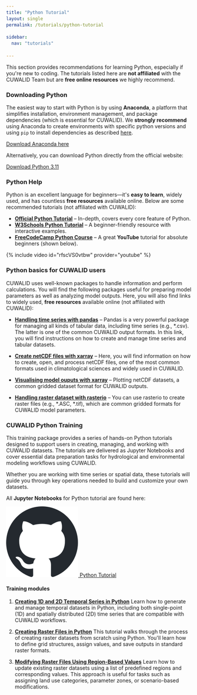 ```yaml
---
title: "Python Tutorial"
layout: single
permalink: /tutorials/python-tutorial

sidebar:
  nav: "tutorials"

---
```


This section provides recommendations for learning Python, especially if you're new to coding. The tutorials listed here are **not affiliated** with the CUWALID Team but are **free online resources** we highly recommend.  

### Downloading Python

The easiest way to start with Python is by using **Anaconda**, a platform that simplifies installation, environment management, and package dependencies (which is essential for CUWALID). We **strongly recommend** using Anaconda to create environments with specific python versions and using `pip` to install dependencies as described [here](/tutorials/#pip-installation).  

<a href="https://www.anaconda.com/download" class="btn btn--primary" target="_blank">Download Anaconda here</a>

Alternatively, you can download Python directly from the official website:  

<a href="https://www.python.org/downloads/release/python-3110/" class="btn btn--primary" target="_blank">Download Python 3.11</a>

### Python Help

Python is an excellent language for beginners—it's **easy to learn**, widely used, and has countless **free resources** available online. Below are some recommended tutorials (not affiliated with CUWALID):  

- **[Official Python Tutorial](https://docs.python.org/3/tutorial/)** – In-depth, covers every core feature of Python.  
- **[W3Schools Python Tutorial](https://www.w3schools.com/python/)** – A beginner-friendly resource with interactive examples.  
- **[FreeCodeCamp Python Course](https://www.youtube.com/watch?v=rfscVS0vtbw)** – A great **YouTube** tutorial for absolute beginners (shown below).  

{% include video id="rfscVS0vtbw" provider="youtube" %}



### Python basics for CUWALID users

CUWALID uses well-known packages to handle information and perform calculations. You will find the following packages useful for preparing model parameters as well as analyzing model outputs. Here, you will also find links to widely used, **free resources** available online (not affiliated with CUWALID):


- **[Handling time series with pandas](https://pandas.pydata.org/docs/getting_started/intro_tutorials/09_timeseries.html)** – Pandas is a very powerful package for managing all kinds of tabular data, including time series (e.g., *.csv). The latter is one of the common CUWALID output formats. In this link, you will find instructions on how to create and manage time series and tabular datasets.

- **[Create netCDF files with xarray](https://docs.xarray.dev/en/latest/user-guide/data-structures.html)** – Here, you will find information on how to create, open, and process netCDF files, one of the most common formats used in climatological sciences and widely used in CUWALID. 

- **[Visualising model ouputs with xarray](https://docs.xarray.dev/en/latest/user-guide/plotting.html)** – Plotting netCDF datasets, a common gridded dataset format for CUWALID outputs. 

- **[Handling raster dataset with rasterio](https://rasterio.readthedocs.io/en/stable/topics/reading.html)** – You can use rasterio to create raster files (e.g., *.ASC, *.tif), which are common gridded formats for CUWALID model parameters.


### CUWALID Python Training

This training package provides a series of hands-on Python tutorials designed to support users in creating, managing, and working with CUWALID datasets. The tutorials are delivered as Jupyter Notebooks and cover essential data preparation tasks for hydrological and environmental modeling workflows using CUWALID.

Whether you are working with time series or spatial data, these tutorials will guide you through key operations needed to build and customize your own datasets.

All **Jupyter Notebooks** for Python tutorial are found here:

<a href="https://github.com/AndresQuichimbo/CUWALID-tutorials/tree/main/Training/Python" target="_blank" class="btn btn--primary">
    <img src="/assets/images/icons/github-mark.svg" alt="GitHub" class="icon"> Python Tutorial
</a>


#### Training modules
1. **[Creating 1D and 2D Temporal Series in Python](https://github.com/AndresQuichimbo/CUWALID-tutorials/blob/main/Training/Python/Timeseries_generator.ipynb)**
Learn how to generate and manage temporal datasets in Python, including both single-point (1D) and spatially distributed (2D) time series that are compatible with CUWALID workflows.

2. **[Creating Raster Files in Python](https://github.com/AndresQuichimbo/CUWALID-tutorials/blob/main/Training/Python/Create_raster_files_samples.ipynb)**
This tutorial walks through the process of creating raster datasets from scratch using Python. You'll learn how to define grid structures, assign values, and save outputs in standard raster formats.

3. **[Modifying Raster Files Using Region-Based Values](https://github.com/AndresQuichimbo/CUWALID-tutorials/blob/main/Training/Python/Create_raster_datasets_from_table.ipynb)**
Learn how to update existing raster datasets using a list of predefined regions and corresponding values. This approach is useful for tasks such as assigning land use categories, parameter zones, or scenario-based modifications.



